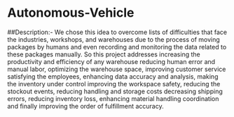 # Autonomous-Vehicle

##Description:-
We chose this idea to overcome lists of difficulties that face the industries, workshops, and warehouses 
due to the process of moving packages by humans and even recording and monitoring the data related to these packages manually. 
So this project addresses increasing the productivity and efficiency of any warehouse
reducing human error and manual labor, optimizing the warehouse space, improving customer service
satisfying the employees, enhancing data accuracy and analysis, making the inventory under control
improving the workspace safety, reducing the stockout events, reducing handling and storage costs
decreasing shipping errors, reducing inventory loss, enhancing material handling coordination and finally improving the order of fulfillment accuracy.

